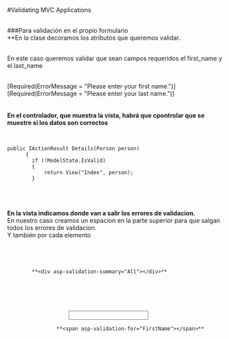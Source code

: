 #Validating MVC Applications</br></br>

###Para validación en el propio formulario</br>
**En la clase decoramos los atributos que queremos validar.</br></br>

En este caso queremos validar que sean campos requeridos el first_name y el last_name</br></br>

[Required(ErrorMessage = "Please enter your first name.")]
[Required(ErrorMessage = "Please enter your last name.")]
</br></br></br>
**En el controlador, que muestra la vista, habrá que cpontrolar que se muestre si los datos son correctos**</br></br>

<pre><code>
public IActionResult Details(Person person)
      {
        if (!ModelState.IsValid)
        {
            return View("Index", person);
        }
</code></pre>
</br></br></br>
**En la vista indicamos donde van a salir los errores de validacion.**</br>
En nuestro caso creamos un espacion en la parte superior para que salgan todos los errores de validacion. </br>
Y también por cada elemento</br>
<pre><code>
<form asp-action="Details">
</code></pre>
            **<div asp-validation-summary="All"></div>**
<pre><code>            
            <div class="form-field">
                <label asp-for="FirstName"></label>
                <span class="input-span">
                    <input asp-for="FirstName" />
</code></pre>                    
                    **<span asp-validation-for="FirstName"></span>**
 <pre><code>                   
                </span>
           </div>
            <div class="form-field">
                <label asp-for="LastName"></label>
</code></pre>
